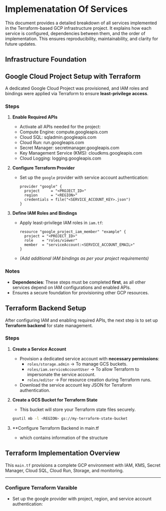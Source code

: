 # Implemenatation Of Services

This document provides a detailed breakdown of all services implemented in the Terraform-based GCP infrastructure project. It explains how each service is configured, dependencies between them, and the order of implementation. This ensures reproducibility, maintainability, and clarity for future updates.

## Infrastructure Foundation
## Google Cloud Project Setup with Terraform

A dedicated Google Cloud Project was provisioned, and IAM roles and bindings were applied via Terraform to ensure **least-privilege access**.

### Steps

1. **Enable Required APIs**
   - Activate all APIs needed for the project:
    - Compute Engine: compute.googleapis.com
    - Cloud SQL: sqladmin.googleapis.com
    - Cloud Run: run.googleapis.com
    - Secret Manager: secretmanager.googleapis.com
    - Key Management Service (KMS): cloudkms.googleapis.com
    - Cloud Logging: logging.googleapis.com


2. **Configure Terraform Provider**
   - Set up the `google` provider with service account authentication:
     ```hcl
     provider "google" {
       project     = "<PROJECT_ID>"
       region      = "<REGION>"
       credentials = file("<SERVICE_ACCOUNT_KEY>.json")
     }
     ```

3. **Define IAM Roles and Bindings**
   - Apply least-privilege IAM roles in `iam.tf`:
     ```hcl
     resource "google_project_iam_member" "example" {
       project = "<PROJECT_ID>"
       role    = "roles/viewer"
       member  = "serviceAccount:<SERVICE_ACCOUNT_EMAIL>"
     }
     ```
   - *(Add additional IAM bindings as per your project requirements)*

### Notes

- **Dependencies**: These steps must be completed **first**, as all other services depend on IAM configurations and enabled APIs.
- Ensures a secure foundation for provisioning other GCP resources.

## Terraform Backend Setup

After configuring IAM and enabling required APIs, the next step is to set up **Terraform backend** for state management.

### Steps

1. **Create a Service Account**
   - Provision a dedicated service account with **necessary permissions**:
     - `roles/storage.admin` → To manage GCS buckets.
     - `roles/iam.serviceAccountUser` → To allow Terraform to impersonate the service account.
     - `roles/editor` → For resource creation during Terraform runs.
   - Download the service account key JSON for Terraform authentication.

2. **Create a GCS Bucket for Terraform State**
   - This bucket will store your Terraform state files securely.
   ```bash
   gsutil mb -l <REGION> gs://my-terraform-state-bucket

3. **Configure Terraform Backend in main.tf
   - which contains information of the structure

## Terraform Implementation Overview

This `main.tf` provisions a complete GCP environment with IAM, KMS, Secret Manager, Cloud SQL, Cloud Run, Storage, and monitoring.

---

### Configure Terraform Varaible 
- Set up the google provider with project, region, and service account authentication:
  



